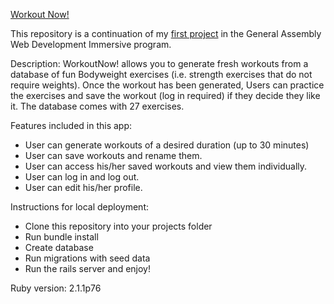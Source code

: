 [Workout Now!](https://workoutnow.herokuapp.com/)

This repository is a continuation of my [first project](https://github.com/kvotolato3/ga_wdi_p_1_workoutnow) in the General Assembly Web Development Immersive program.

Description: WorkoutNow! allows you to generate fresh workouts from a database of fun Bodyweight exercises (i.e. strength exercises that do not require weights). Once the workout has been generated, Users can practice the exercises and save the workout (log in required) if they decide they like it. The database comes with 27 exercises.

Features included in this app:
- User can generate workouts of a desired duration (up to 30 minutes)
- User can save workouts and rename them.
- User can access his/her saved workouts and view them individually.
- User can log in and log out.
- User can edit his/her profile.

Instructions for local deployment:
- Clone this repository into your projects folder
- Run bundle install
- Create database
- Run migrations with seed data
- Run the rails server and enjoy!

Ruby version: 2.1.1p76





